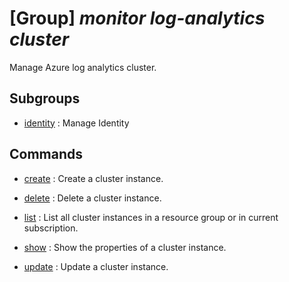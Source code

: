 # [Group] _monitor log-analytics cluster_

Manage Azure log analytics cluster.

## Subgroups

- [identity](/Commands/monitor/log-analytics/cluster/identity/readme.md)
: Manage Identity

## Commands

- [create](/Commands/monitor/log-analytics/cluster/_create.md)
: Create a cluster instance.

- [delete](/Commands/monitor/log-analytics/cluster/_delete.md)
: Delete a cluster instance.

- [list](/Commands/monitor/log-analytics/cluster/_list.md)
: List all cluster instances in a resource group or in current subscription.

- [show](/Commands/monitor/log-analytics/cluster/_show.md)
: Show the properties of a cluster instance.

- [update](/Commands/monitor/log-analytics/cluster/_update.md)
: Update a cluster instance.
